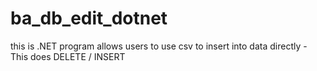 # ba_db_edit_dotnet
this is .NET program allows users to use csv to insert into data directly - This does DELETE / INSERT
